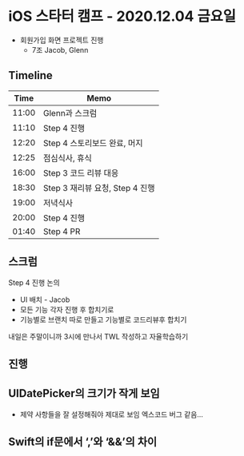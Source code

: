# iOS 스타터 캠프 - 2020.12.04 금요일

- 회원가입 화면 프로젝트 진행
    - 7조 Jacob, Glenn 

## Timeline

Time  | Memo 
----- | ---------------------------------------------
11:00 | Glenn과 스크럼
11:10 | Step 4 진행
12:20 | Step 4 스토리보드 완료, 머지
12:25 | 점심식사, 휴식
16:00 | Step 3 코드 리뷰 대응
18:30 | Step 3 재리뷰 요청, Step 4 진행
19:00 | 저녁식사
20:00 | Step 4 진행
01:40 | Step 4 PR


## 스크럼

Step 4 진행 논의
- UI 배치 - Jacob
- 모든 기능 각자 진행 후 합치기로 
- 기능별로 브랜치 따로 만들고 기능별로 코드리뷰후 합치기

내일은 주말이니까 3시에 만나서 TWL 작성하고 자율학습하기

## 진행

## UIDatePicker의 크기가 작게 보임

- 제약 사항들을 잘 설정해줘야 제대로 보임 엑스코드 버그 같음...

## Swift의 if문에서 ‘,’와 ‘&&’의 차이